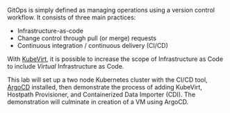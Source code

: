 GitOps is simply defined as managing operations using a version control workflow.
It consists of three main practices:

- Infrastructure-as-code
- Change control through pull (or merge) requests
- Continuous integration / continuous delivery (CI/CD)

With [KubeVirt](https://kubevirt.io), it is possible to increase the scope of Infrastructure as Code to include *Virtual* Infrastructure as Code.

This lab will set up a two node Kubernetes cluster with the CI/CD tool, [ArgoCD](https://argo-cd.readthedocs.io) installed, then demonstrate the process of adding KubeVirt, Hostpath Provisioner, and Containerized Data Importer (CDI). The demonstration will culminate in creation of a VM using ArgoCD.
